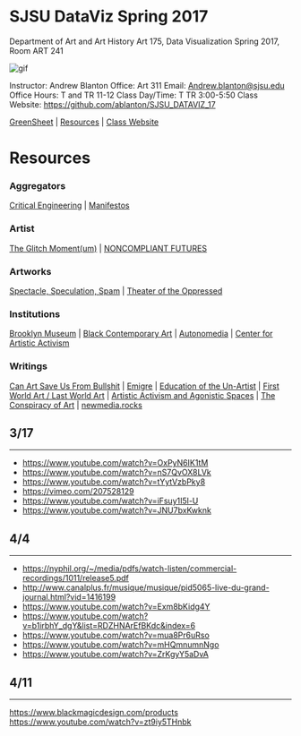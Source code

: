 **SJSU DataViz Spring 2017**
======================
Department of Art and Art History
Art 175, Data Visualization Spring 2017, Room ART 241

![gif](http://i.imgur.com/zdzDxsA.gif)

Instructor: Andrew Blanton
Office: Art 311
Email: Andrew.blanton@sjsu.edu
Office Hours: T and TR 11-12
Class Day/Time: T TR 3:00-5:50
Class Website: https://github.com/ablanton/SJSU_DATAVIZ_17

[GreenSheet](https://github.com/ablanton/SJSU_DATAVIZ_17/blob/master/GREENSHEET.md)
| [Resources](https://github.com/ablanton/SJSU_DATAVIZ_17/blob/master/RESOURCES.md)
| [Class Website](https://github.com/ablanton/SJSU_DATAVIZ_17)

Resources
=========

### Aggregators
[Critical Engineering](https://criticalengineering.org/)
| [Manifestos](http://www.disnovation.org/manifestos/) 

### Artist
[The Glitch Moment(um)](http://networkcultures.org/_uploads/NN%234_RosaMenkman.pdf)
| [NONCOMPLIANT FUTURES](http://disnovation.org/fnc2/index.html#english)

### Artworks
[Spectacle, Speculation, Spam](https://vimeo.com/194963450/7b76ebff6a)
| [Theater of the Oppressed](http://www.tonyc.nyc/)

### Institutions
[Brooklyn Museum](https://www.brooklynmuseum.org/exhibitions/agitprop)
| [Black Contemporary Art](http://blackcontemporaryart.tumblr.com/)
| [Autonomedia](http://autonomedia.org/)
| [Center for Artistic Activism](https://artisticactivism.org/reading-list/s)

### Writings 
[Can Art Save Us From Bullshit](http://www.publicseminar.org/2016/12/can-art-save-us-from-bullshit/#.WGrk5bYrJE5)
| [Emigre](http://emigre.com/Editorial.php?sect=1&id=14)
| [Education of the Un-Artist](http://xenopraxis.net/readings/kaprow_education1.pdf)
| [First World Art / Last World Art](http://www.naimark.net/writing/firstword.html)
| [Artistic Activism and Agonistic Spaces](http://www.artandresearch.org.uk/v1n2/mouffe.html)
| [The Conspiracy of Art](https://kirkbrideplan.files.wordpress.com/2012/10/jean-baudrillard-the-conspiracy-of-art.pdf)
| [newmedia.rocks](http://newmedia.rocks/notes/realtime.html)

## 3/17
--------
* https://www.youtube.com/watch?v=OxPyN6IK1tM
* https://www.youtube.com/watch?v=nS7QvOX8LVk
* https://www.youtube.com/watch?v=tYytVzbPky8
* https://vimeo.com/207528129
* https://www.youtube.com/watch?v=iFsuy1I5l-U
* https://www.youtube.com/watch?v=JNU7bxKwknk

## 4/4
------
* https://nyphil.org/~/media/pdfs/watch-listen/commercial-recordings/1011/release5.pdf
* http://www.canalplus.fr/musique/musique/pid5065-live-du-grand-journal.html?vid=1416199
* https://www.youtube.com/watch?v=Exm8bKidg4Y
* https://www.youtube.com/watch?v=b1irbhY_dgY&list=RDZHNArEfBKdc&index=6
* https://www.youtube.com/watch?v=mua8Pr6uRso
* https://www.youtube.com/watch?v=mHQmnumnNgo
* https://www.youtube.com/watch?v=ZrKgyY5aDvA

## 4/11
-------
https://www.blackmagicdesign.com/products
https://www.youtube.com/watch?v=zt9iy5THnbk
